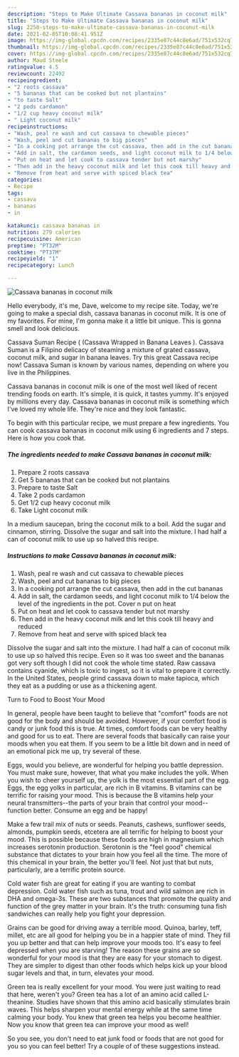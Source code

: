 ```yaml
---
description: "Steps to Make Ultimate Cassava bananas in coconut milk"
title: "Steps to Make Ultimate Cassava bananas in coconut milk"
slug: 2250-steps-to-make-ultimate-cassava-bananas-in-coconut-milk
date: 2021-02-05T10:08:41.951Z
image: https://img-global.cpcdn.com/recipes/2335e87c44c8e6ad/751x532cq70/cassava-bananas-in-coconut-milk-recipe-main-photo.jpg
thumbnail: https://img-global.cpcdn.com/recipes/2335e87c44c8e6ad/751x532cq70/cassava-bananas-in-coconut-milk-recipe-main-photo.jpg
cover: https://img-global.cpcdn.com/recipes/2335e87c44c8e6ad/751x532cq70/cassava-bananas-in-coconut-milk-recipe-main-photo.jpg
author: Maud Steele
ratingvalue: 4.5
reviewcount: 22492
recipeingredient:
- "2 roots cassava"
- "5 bananas that can be cooked but not plantains"
- "to taste Salt"
- "2 pods cardamon"
- "1/2 cup heavy coconut milk"
- " Light coconut milk"
recipeinstructions:
- "Wash, peal re wash and cut cassava to chewable pieces"
- "Wash, peel and cut bananas to big pieces"
- "In a cooking pot arrange the cut cassava, then add in the cut bananas"
- "Add in salt, the cardamon seeds, and light coconut milk to 1/4 below the level of the ingredients in the pot. Cover n put on heat"
- "Put on heat and let cook to cassava tender but not marshy"
- "Then add in the heavy coconut milk and let this cook till heavy and reduced"
- "Remove from heat and serve with spiced black tea"
categories:
- Recipe
tags:
- cassava
- bananas
- in

katakunci: cassava bananas in 
nutrition: 279 calories
recipecuisine: American
preptime: "PT32M"
cooktime: "PT37M"
recipeyield: "1"
recipecategory: Lunch

---
```



![Cassava bananas in coconut milk](https://img-global.cpcdn.com/recipes/2335e87c44c8e6ad/751x532cq70/cassava-bananas-in-coconut-milk-recipe-main-photo.jpg)

Hello everybody, it's me, Dave, welcome to my recipe site. Today, we're going to make a special dish, cassava bananas in coconut milk. It is one of my favorites. For mine, I'm gonna make it a little bit unique. This is gonna smell and look delicious.

Cassava Suman Recipe ( (Cassava Wrapped in Banana Leaves ). Cassava Suman is a Filipino delicacy of steaming a mixture of grated cassava, coconut milk, and sugar in banana leaves. Try this great Cassava recipe now! Cassava Suman is known by various names, depending on where you live in the Philippines.

Cassava bananas in coconut milk is one of the most well liked of recent trending foods on earth. It's simple, it is quick, it tastes yummy. It's enjoyed by millions every day. Cassava bananas in coconut milk is something which I've loved my whole life. They're nice and they look fantastic.


To begin with this particular recipe, we must prepare a few ingredients. You can cook cassava bananas in coconut milk using 6 ingredients and 7 steps. Here is how you cook that.

<!--inarticleads1-->

##### The ingredients needed to make Cassava bananas in coconut milk:

1. Prepare 2 roots cassava
1. Get 5 bananas that can be cooked but not plantains
1. Prepare to taste Salt
1. Take 2 pods cardamon
1. Get 1/2 cup heavy coconut milk
1. Take  Light coconut milk


In a medium saucepan, bring the coconut milk to a boil. Add the sugar and cinnamon, stirring. Dissolve the sugar and salt into the mixture. I had half a can of coconut milk to use up so halved this recipe. 

<!--inarticleads2-->

##### Instructions to make Cassava bananas in coconut milk:

1. Wash, peal re wash and cut cassava to chewable pieces
1. Wash, peel and cut bananas to big pieces
1. In a cooking pot arrange the cut cassava, then add in the cut bananas
1. Add in salt, the cardamon seeds, and light coconut milk to 1/4 below the level of the ingredients in the pot. Cover n put on heat
1. Put on heat and let cook to cassava tender but not marshy
1. Then add in the heavy coconut milk and let this cook till heavy and reduced
1. Remove from heat and serve with spiced black tea


Dissolve the sugar and salt into the mixture. I had half a can of coconut milk to use up so halved this recipe. Even so it was too sweet and the bananas got very soft though I did not cook the whole time stated. Raw cassava contains cyanide, which is toxic to ingest, so it is vital to prepare it correctly. In the United States, people grind cassava down to make tapioca, which they eat as a pudding or use as a thickening agent. 

Turn to Food to Boost Your Mood


In general, people have been taught to believe that "comfort" foods are not good for the body and should be avoided. However, if your comfort food is candy or junk food this is true. At times, comfort foods can be very healthy and good for us to eat. There are several foods that basically can raise your moods when you eat them. If you seem to be a little bit down and in need of an emotional pick me up, try several of these.

Eggs, would you believe, are wonderful for helping you battle depression. You must make sure, however, that what you make includes the yolk. When you wish to cheer yourself up, the yolk is the most essential part of the egg. Eggs, the egg yolks in particular, are rich in B vitamins. B vitamins can be terrific for raising your mood. This is because the B vitamins help your neural transmitters--the parts of your brain that control your mood--function better. Consume an egg and be happy!

Make a few trail mix of nuts or seeds. Peanuts, cashews, sunflower seeds, almonds, pumpkin seeds, etcetera are all terrific for helping to boost your mood. This is possible because these foods are high in magnesium which increases serotonin production. Serotonin is the "feel good" chemical substance that dictates to your brain how you feel all the time. The more of this chemical in your brain, the better you'll feel. Not just that but nuts, particularly, are a terrific protein source.

Cold water fish are great for eating if you are wanting to combat depression. Cold water fish such as tuna, trout and wild salmon are rich in DHA and omega-3s. These are two substances that promote the quality and function of the grey matter in your brain. It's the truth: consuming tuna fish sandwiches can really help you fight your depression. 

Grains can be good for driving away a terrible mood. Quinoa, barley, teff, millet, etc are all good for helping you be in a happier state of mind. They fill you up better and that can help improve your moods too. It's easy to feel depressed when you are starving! The reason these grains are so wonderful for your mood is that they are easy for your stomach to digest. They are simpler to digest than other foods which helps kick up your blood sugar levels and that, in turn, elevates your mood.

Green tea is really excellent for your mood. You were just waiting to read that here, weren't you? Green tea has a lot of an amino acid called L-theanine. Studies have shown that this amino acid basically stimulates brain waves. This helps sharpen your mental energy while at the same time calming your body. You knew that green tea helps you become healthier. Now you know that green tea can improve your mood as well!

So you see, you don't need to eat junk food or foods that are not good for you so you can feel better! Try  a  couple of  of  these  suggestions  instead.

